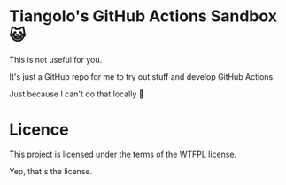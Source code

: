 # Tiangolo's GitHub Actions Sandbox 😺

This is not useful for you.

It's just a GitHub repo for me to try out stuff and develop GitHub Actions.

Just because I can't do that locally 🤷

# Licence

This project is licensed under the terms of the WTFPL license.

Yep, that's the license.
